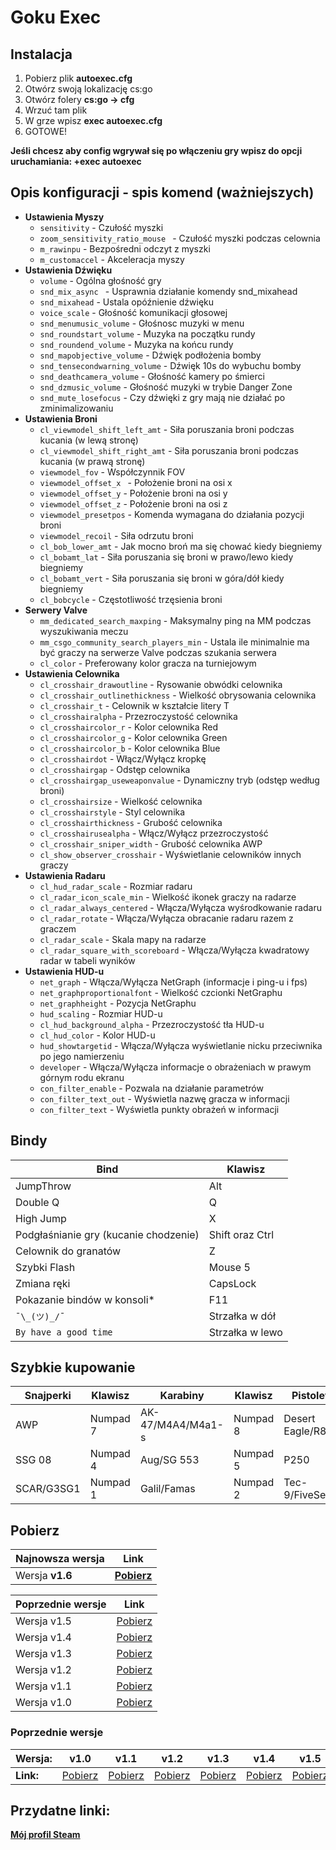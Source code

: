 # Goku Exec
## Instalacja
1. Pobierz plik **autoexec.cfg**
1. Otwórz swoją lokalizację cs:go
1. Otwórz folery **cs:go -> cfg**
1. Wrzuć tam plik
1. W grze wpisz **exec autoexec.cfg**
1. GOTOWE!

**Jeśli chcesz aby config wgrywał się po włączeniu gry wpisz do opcji uruchamiania: +exec autoexec**
## Opis konfiguracji - spis komend (ważniejszych)
* **Ustawienia Myszy**
     * `sensitivity` - Czułość myszki
     * `zoom_sensitivity_ratio_mouse ` - Czułość myszki podczas celownia
     * `m_rawinpu` - Bezpośredni odczyt z myszki
     * `m_customaccel` - Akceleracja myszy
* **Ustawienia Dźwięku**
     * `volume` - Ogólna głośność gry
     * `snd_mix_async ` - Usprawnia działanie komendy snd_mixahead
     * `snd_mixahead` - Ustala opóźnienie dźwięku
     * `voice_scale` - Głośność komunikacji głosowej
     * `snd_menumusic_volume` - Głośnosc muzyki w menu 
     * `snd_roundstart_volume` - Muzyka na początku rundy
     * `snd_roundend_volume` - Muzyka na końcu rundy
     * `snd_mapobjective_volume` - Dźwięk podłożenia bomby
     * `snd_tensecondwarning_volume` - Dźwięk 10s do wybuchu bomby
     * `snd_deathcamera_volume` - Głośność kamery po śmierci
     * `snd_dzmusic_volume` - Głośność muzyki w trybie Danger Zone
     * `snd_mute_losefocus` - Czy dźwięki z gry mają nie działać po zminimalizowaniu
* **Ustawienia Broni**
     * `cl_viewmodel_shift_left_amt` - Siła poruszania broni podczas kucania (w lewą stronę)
     * `cl_viewmodel_shift_right_amt` - Siła poruszania broni podczas kucania (w prawą stronę)
     * `viewmodel_fov` - Współczynnik FOV 
     * `viewmodel_offset_x ` - Położenie broni na osi x
     * `viewmodel_offset_y` - Położenie broni na osi y
     * `viewmodel_offset_z` - Położenie broni na osi z
     * `viewmodel_presetpos` - Komenda wymagana do działania pozycji broni
     * `viewmodel_recoil` - Siła odrzutu broni
     * `cl_bob_lower_amt` - Jak mocno broń ma się chować kiedy biegniemy
     * `cl_bobamt_lat` - Siła poruszania się broni w prawo/lewo kiedy biegniemy
     * `cl_bobamt_vert` - Siła poruszania się broni w góra/dół kiedy biegniemy
     * `cl_bobcycle` - Częstotliwość trzęsienia broni
* **Serwery Valve**
     * `mm_dedicated_search_maxping` - Maksymalny ping na MM podczas wyszukiwania meczu
     * `mm_csgo_community_search_players_min` - Ustala ile minimalnie ma być graczy na serwerze Valve podczas szukania serwera
     * `cl_color` - Preferowany kolor gracza na turniejowym
* **Ustawienia Celownika** 
     * `cl_crosshair_drawoutline` - Rysowanie obwódki celownika
     * `cl_crosshair_outlinethickness` - Wielkość obrysowania celownika
     * `cl_crosshair_t` - Celownik w kształcie litery T
     * `cl_crosshairalpha` - Przezroczystość celownika
     * `cl_crosshaircolor_r` - Kolor celownika Red
     * `cl_crosshaircolor_g` - Kolor celownika Green
     * `cl_crosshaircolor_b` - Kolor celownika Blue
     * `cl_crosshairdot` - Włącz/Wyłącz kropkę
     * `cl_crosshairgap` - Odstęp celownika
     * `cl_crosshairgap_useweaponvalue` - Dynamiczny tryb (odstęp według broni)
     * `cl_crosshairsize` - Wielkość celownika
     * `cl_crosshairstyle` - Styl celownika
     * `cl_crosshairthickness` - Grubość celownika
     * `cl_crosshairusealpha` - Włącz/Wyłącz przezroczystość
     * `cl_crosshair_sniper_width` - Grubość celownika AWP
     * `cl_show_observer_crosshair` - Wyświetlanie celowników innych graczy
* **Ustawienia Radaru**
     * `cl_hud_radar_scale` - Rozmiar radaru
     * `cl_radar_icon_scale_min` - Wielkość ikonek graczy na radarze
     * `cl_radar_always_centered` - Włącza/Wyłącza wyśrodkowanie radaru
     * `cl_radar_rotate` - Włącza/Wyłącza obracanie radaru razem z graczem
     * `cl_radar_scale` - Skala mapy na radarze
     * `cl_radar_square_with_scoreboard` - Włącza/Wyłącza kwadratowy radar w tabeli wyników
* **Ustawienia HUD-u**
     * `net_graph` - Włącza/Wyłącza NetGraph (informacje i ping-u i fps)
     * `net_graphproportionalfont` - Wielkość czcionki NetGraphu
     * `net_graphheight` - Pozycja NetGraphu
     * `hud_scaling` - Rozmiar HUD-u
     * `cl_hud_background_alpha` - Przezroczystość tła HUD-u
     * `cl_hud_color` - Kolor HUD-u
     * `hud_showtargetid` - Włącza/Wyłącza wyświetlanie nicku przeciwnika po jego namierzeniu
     * `developer` - Włącza/Wyłącza informacje o obrażeniach w prawym górnym rodu ekranu
     * `con_filter_enable` - Pozwala na działanie parametrów
     * `con_filter_text_out` - Wyświetla nazwę gracza w informacji
     * `con_filter_text` - Wyświetla punkty obrażeń w informacji
## Bindy
**Bind** | **Klawisz**
------------ | -------------
JumpThrow | Alt
Double Q | Q
High Jump | X
Podgłaśnianie gry (kucanie chodzenie) | Shift oraz Ctrl
Celownik do granatów | Z
Szybki Flash | Mouse 5
Zmiana ręki | CapsLock
Pokazanie bindów w konsoli* | F11
`¯\_(ツ)_/¯` | Strzałka w dół
`By have a good time` | Strzałka w lewo
## Szybkie kupowanie
**Snajperki** | **Klawisz** | **Karabiny** | **Klawisz** | **Pistolety** | **Klawisz**
------------ | ------------- | ------------- | ------------- | ------------- | -------------
AWP | Numpad 7 | AK-47/M4A4/M4a1-s | Numpad 8 | Desert Eagle/R8 | Numpad 9
SSG 08 | Numpad 4 | Aug/SG 553 | Numpad 5 | P250 | Numpad 6
SCAR/G3SG1 | Numpad 1 | Galil/Famas | Numpad 2 | Tec-9/FiveSeven | Numpad 3


## Pobierz
**Najnowsza wersja** | **Link**
------------ | -------------
Wersja **v1.6** | [**Pobierz**](https://github.com/kamehame-ha/GokuExec/releases/tag/v1.6)

**Poprzednie wersje** | **Link**                                                     
------------ | -------------                                                         
Wersja v1.5 | [Pobierz](https://github.com/kamehame-ha/GokuExec/releases/tag/v1.5)   
Wersja v1.4 | [Pobierz](https://github.com/kamehame-ha/GokuExec/releases/tag/v1.4)   
Wersja v1.3 | [Pobierz](https://github.com/kamehame-ha/GokuExec/releases/tag/v1.3)   
Wersja v1.2 | [Pobierz](https://github.com/kamehame-ha/GokuExec/releases/tag/v1.2)   
Wersja v1.1 | [Pobierz](https://github.com/kamehame-ha/GokuExec/releases/tag/v1.1)   
Wersja v1.0 | [Pobierz](https://github.com/kamehame-ha/GokuExec/releases/tag/v1.0)   

### Poprzednie wersje

**Wersja:** | **v1.0** | **v1.1** | **v1.2** | **v1.3** | **v1.4** | **v1.5**
------------- | ------------- | ------------- | ------------- | ------------- |------------- | ------------- 
**Link:** | [Pobierz](https://github.com/kamehame-ha/GokuExec/releases/tag/v1.0) | [Pobierz](https://github.com/kamehame-ha/GokuExec/releases/tag/v1.1) | [Pobierz](https://github.com/kamehame-ha/GokuExec/releases/tag/v1.2) | [Pobierz](https://github.com/kamehame-ha/GokuExec/releases/tag/v1.3) | [Pobierz](https://github.com/kamehame-ha/GokuExec/releases/tag/v1.4) | [Pobierz](https://github.com/kamehame-ha/GokuExec/releases/tag/v1.5)  
## Przydatne linki:

[**Mój profil Steam**](https://steamcommunity.com/id/kamehame_ha/)


